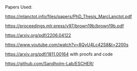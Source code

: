 Papers Used:

https://mlanctot.info/files/papers/PhD_Thesis_MarcLanctot.pdf

https://proceedings.mlr.press/v97/brown19b/brown19b.pdf

https://arxiv.org/pdf/2206.04122

https://www.youtube.com/watch?v=8QyU4Lc42S8&t=2200s

https://arxiv.org/pdf/1811.00164 with proofs and code

https://github.com/Sandholm-Lab/ESCHER/